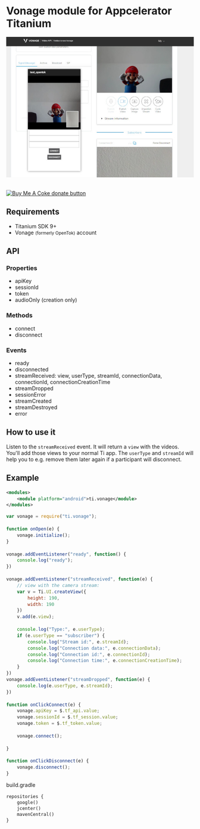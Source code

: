 # Vonage module for Appcelerator Titanium

<img src="images/vonage.jpg"/>

<br/>
<br/>

<span class="badge-buymeacoffee"><a href="https://www.buymeacoffee.com/miga" title="donate"><img src="https://img.shields.io/badge/buy%20me%20a%20coke-donate-orange.svg" alt="Buy Me A Coke donate button" /></a></span>

## Requirements

* Titanium SDK 9+
* Vonage <small>(formerly OpenTok)</small> account

## API

### Properties
* apiKey
* sessionId
* token
* audioOnly (creation only)

### Methods
* connect
* disconnect

### Events
* ready
* disconnected
* streamReceived: view, userType, streamId, connectionData, connectionId, connectionCreationTime
* streamDropped
* sessionError
* streamCreated
* streamDestroyed
* error

## How to use it

Listen to the `streamReceived` event. It will return a `view` with the videos. You'll add those views to your normal Ti app. The `userType` and `streamId` will help you to e.g. remove them later again if a participant will disconnect.

## Example

```xml
<modules>
    <module platform="android">ti.vonage</module>
</modules>
```

```javascript
var vonage = require("ti.vonage");

function onOpen(e) {
	vonage.initialize();
}

vonage.addEventListener("ready", function() {
	console.log("ready");
})

vonage.addEventListener("streamReceived", function(e) {
	// view with the camera stream:
	var v = Ti.UI.createView({
		height: 190,
		width: 190
	})
	v.add(e.view);

	console.log("Type:", e.userType);
	if (e.userType == "subscriber") {
		console.log("Stream id:", e.streamId);
		console.log("Connection data:", e.connectionData);
		console.log("Connection id:", e.connectionId);
		console.log("Connection time:", e.connectionCreationTime);
	}
})
vonage.addEventListener("streamDropped", function(e) {
	console.log(e.userType, e.streamId);
})

function onClickConnect(e) {
	vonage.apiKey = $.tf_api.value;
	vonage.sessionId = $.tf_session.value;
	vonage.token = $.tf_token.value;

	vonage.connect();

}

function onClickDisconnect(e) {
	vonage.disconnect();
}

```

build.gradle
```
repositories {
	google()
	jcenter()
	mavenCentral()
}
```
